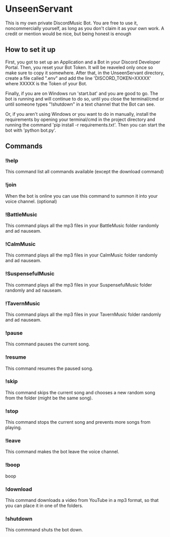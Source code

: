 # UnseenServant

This is my own private DiscordMusic Bot.
You are free to use it, noncommercially yourself, as long as you don't claim it as your own work.
A credit or mention would be nice, but being honest is enough

## How to set it up

First, you got to set up an Application and a Bot in your Discord Developer Portal. Then, you reset your Bot Token. It will be reaveled only once so make sure to copy it somewhere. After that, in the UnseenServant directory, create a file called ".env" and add the line 'DISCORD_TOKEN=XXXXX' where XXXXX is the Token of your Bot.

Finally, if you are on Windows run 'start.bat' and you are good to go. The bot is running and will continue to do so, until you close the terminal/cmd or until someone types "!shutdown" in a text channel that the Bot can see.

Or, if you aren't using Windows or you want to do in manually, install the requirements by opening your terminal/cmd in the project directory and running the command 'pip install -r requirements.txt'. Then you can start the bot with 'python bot.py'.

## Commands

### !help

This command list all commands available (except the download command)

### !join

When the bot is online you can use this command to summon it into your voice channel. (optional)

### !BattleMusic

This command plays all the mp3 files in your BattleMusic folder randomly and ad nauseam.

### !CalmMusic

This command plays all the mp3 files in your CalmMusic folder randomly and ad nauseam.

### !SuspensefulMusic

This command plays all the mp3 files in your SuspensefulMusic folder randomly and ad nauseam.

### !TavernMusic

This command plays all the mp3 files in your TavernMusic folder randomly and ad nauseam.

### !pause

This command pauses the current song.

### !resume

This command resumes the paused song.

### !skip

This command skips the current song and chooses a new random song from the folder (might be the same song).

### !stop

This command stops the current song and prevents more songs from playing.

### !leave

This command makes the bot leave the voice channel.

### !boop

boop

### !download

This command downloads a video from YouTube in a mp3 format, so that you can place it in one of the folders.

### !shutdown

This commmand shuts the bot down.
